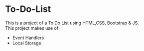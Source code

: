 # To-Do-List
This is a project of a To Do List using HTML,CSS, Bootstrap &amp; JS. 
<br/>
This project makes use of
<ul>
  <li>Event Handlers</li>
  <li>Local Storage</li>
</ul>
